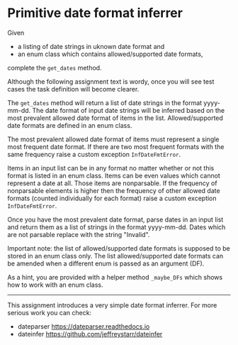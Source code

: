# Primitive date format inferrer
Given 
- a listing of date strings in uknown date format and 
- an enum class which contains allowed/supported date formats,  

complete the `get_dates` method.

Although the following assignment text is wordy, once you will see test cases the task definition will become clearer.

The `get_dates` method will return a list of date strings in the format yyyy-mm-dd. The date format of input date strings will be inferred based on the most prevalent allowed date format of items in the list. Allowed/supported date formats are defined in an enum class.

The most prevalent allowed date format of items must represent a single most frequent date format. If there are two most frequent formats with the same frequency raise a custom exception `InfDateFmtError`.

Items in an input list can be in any format no matter whether or not this format is listed in an enum class. Items can be even values which cannot represent a date at all. Those items are nonparsable. If the frequency of nonparsable elements is higher then the frequency of other allowed date formats (counted individually for each format) raise a custom exception `InfDateFmtError`.

Once you have the most prevalent date format, parse dates in an input list and return them as a list of strings in the format yyyy-mm-dd. Dates which are not parsable replace with the string "Invalid".

Important note: the list of allowed/supported date formats is supposed to be stored in an enum class only. The list allowed/supported date formats can be amended when a different enum is passed as an argument (DF). 


As a hint, you are provided with a helper method `_maybe_DFs` which shows how to work with an enum class.

---
This assignment introduces a very simple date format inferrer.
For more serious work you can check:
- dateparser https://dateparser.readthedocs.io
- dateinfer https://github.com/jeffreystarr/dateinfer
